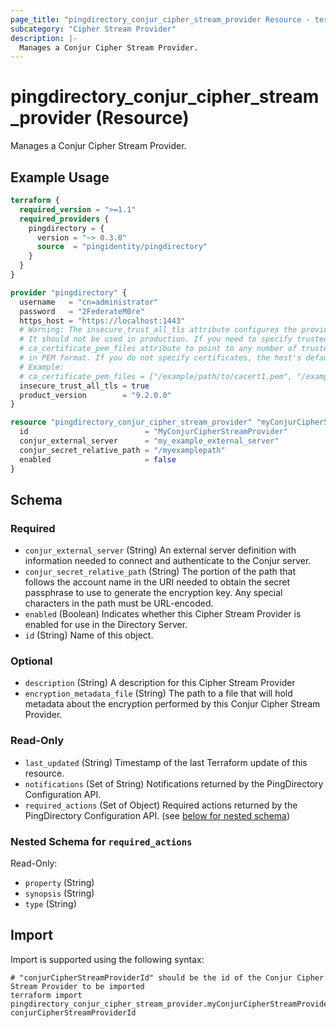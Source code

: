 ```yaml
---
page_title: "pingdirectory_conjur_cipher_stream_provider Resource - terraform-provider-pingdirectory"
subcategory: "Cipher Stream Provider"
description: |-
  Manages a Conjur Cipher Stream Provider.
---
```


# pingdirectory_conjur_cipher_stream_provider (Resource)

Manages a Conjur Cipher Stream Provider.

## Example Usage

```terraform
terraform {
  required_version = ">=1.1"
  required_providers {
    pingdirectory = {
      version = "~> 0.3.0"
      source  = "pingidentity/pingdirectory"
    }
  }
}

provider "pingdirectory" {
  username   = "cn=administrator"
  password   = "2FederateM0re"
  https_host = "https://localhost:1443"
  # Warning: The insecure_trust_all_tls attribute configures the provider to trust any certificate presented by the PingDirectory server.
  # It should not be used in production. If you need to specify trusted CA certificates, use the
  # ca_certificate_pem_files attribute to point to any number of trusted CA certificate files
  # in PEM format. If you do not specify certificates, the host's default root CA set will be used.
  # Example:
  # ca_certificate_pem_files = ["/example/path/to/cacert1.pem", "/example/path/to/cacert2.pem"]
  insecure_trust_all_tls = true
  product_version        = "9.2.0.0"
}

resource "pingdirectory_conjur_cipher_stream_provider" "myConjurCipherStreamProvider" {
  id                          = "MyConjurCipherStreamProvider"
  conjur_external_server      = "my_example_external_server"
  conjur_secret_relative_path = "/myexamplepath"
  enabled                     = false
}
```

<!-- schema generated by tfplugindocs -->
## Schema

### Required

- `conjur_external_server` (String) An external server definition with information needed to connect and authenticate to the Conjur server.
- `conjur_secret_relative_path` (String) The portion of the path that follows the account name in the URI needed to obtain the secret passphrase to use to generate the encryption key. Any special characters in the path must be URL-encoded.
- `enabled` (Boolean) Indicates whether this Cipher Stream Provider is enabled for use in the Directory Server.
- `id` (String) Name of this object.

### Optional

- `description` (String) A description for this Cipher Stream Provider
- `encryption_metadata_file` (String) The path to a file that will hold metadata about the encryption performed by this Conjur Cipher Stream Provider.

### Read-Only

- `last_updated` (String) Timestamp of the last Terraform update of this resource.
- `notifications` (Set of String) Notifications returned by the PingDirectory Configuration API.
- `required_actions` (Set of Object) Required actions returned by the PingDirectory Configuration API. (see [below for nested schema](#nestedatt--required_actions))

<a id="nestedatt--required_actions"></a>
### Nested Schema for `required_actions`

Read-Only:

- `property` (String)
- `synopsis` (String)
- `type` (String)

## Import

Import is supported using the following syntax:

```shell
# "conjurCipherStreamProviderId" should be the id of the Conjur Cipher Stream Provider to be imported
terraform import pingdirectory_conjur_cipher_stream_provider.myConjurCipherStreamProvider conjurCipherStreamProviderId
```

